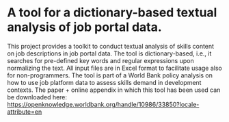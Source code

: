 # A tool for a dictionary-based textual analysis of job portal data.

This project provides a toolkit to conduct textual analysis of skills content on job descriptions in job portal data. The tool is dictionary-based, i.e., it searches for pre-defined key words and regular expressions upon normalizing the text. All input files are in Excel format to facilitate usage also for non-programmers.
The tool is part of a World Bank policy analysis on how to use job platform data to assess skills demand in development contexts.
The paper + online appendix in which this tool has been used can be downloaded here: https://openknowledge.worldbank.org/handle/10986/33850?locale-attribute=en
